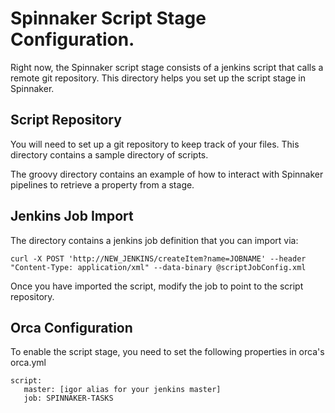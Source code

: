 # Spinnaker Script Stage Configuration.

Right now, the Spinnaker script stage consists of a jenkins script that calls a remote git repository. This directory helps you set up the script stage in Spinnaker.

## Script Repository

You will need to set up a git repository to keep track of your files. This directory contains a sample directory of scripts. 

The groovy directory contains an example of how to interact with Spinnaker pipelines to retrieve a property from a stage.

## Jenkins Job Import

The directory contains a jenkins job definition that you can import via:

`curl -X POST 'http://NEW_JENKINS/createItem?name=JOBNAME' --header "Content-Type: application/xml" --data-binary @scriptJobConfig.xml`

Once you have imported the script, modify the job to point to the script repository.

## Orca Configuration

To enable the script stage, you need to set the following properties in orca's orca.yml

```
script:
   master: [igor alias for your jenkins master]
   job: SPINNAKER-TASKS
```

